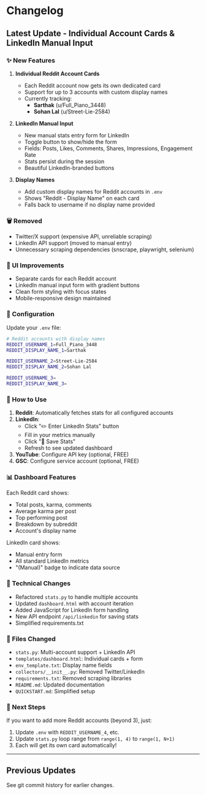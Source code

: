 # Changelog

## Latest Update - Individual Account Cards & LinkedIn Manual Input

### ✨ New Features

1. **Individual Reddit Account Cards**
   - Each Reddit account now gets its own dedicated card
   - Support for up to 3 accounts with custom display names
   - Currently tracking:
     - **Sarthak** (u/Full_Piano_3448)
     - **Sohan Lal** (u/Street-Lie-2584)

2. **LinkedIn Manual Input**
   - New manual stats entry form for LinkedIn
   - Toggle button to show/hide the form
   - Fields: Posts, Likes, Comments, Shares, Impressions, Engagement Rate
   - Stats persist during the session
   - Beautiful LinkedIn-branded buttons

3. **Display Names**
   - Add custom display names for Reddit accounts in `.env`
   - Shows "Reddit - Display Name" on each card
   - Falls back to username if no display name provided

### 🗑️ Removed

- Twitter/X support (expensive API, unreliable scraping)
- LinkedIn API support (moved to manual entry)
- Unnecessary scraping dependencies (snscrape, playwright, selenium)

### 🎨 UI Improvements

- Separate cards for each Reddit account
- LinkedIn manual input form with gradient buttons
- Clean form styling with focus states
- Mobile-responsive design maintained

### 📁 Configuration

Update your `.env` file:
```bash
# Reddit accounts with display names
REDDIT_USERNAME_1=Full_Piano_3448
REDDIT_DISPLAY_NAME_1=Sarthak

REDDIT_USERNAME_2=Street-Lie-2584
REDDIT_DISPLAY_NAME_2=Sohan Lal

REDDIT_USERNAME_3=
REDDIT_DISPLAY_NAME_3=
```

### 🚀 How to Use

1. **Reddit**: Automatically fetches stats for all configured accounts
2. **LinkedIn**: 
   - Click "✏️ Enter LinkedIn Stats" button
   - Fill in your metrics manually
   - Click "💾 Save Stats"
   - Refresh to see updated dashboard
3. **YouTube**: Configure API key (optional, FREE)
4. **GSC**: Configure service account (optional, FREE)

### 📊 Dashboard Features

Each Reddit card shows:
- Total posts, karma, comments
- Average karma per post
- Top performing post
- Breakdown by subreddit
- Account's display name

LinkedIn card shows:
- Manual entry form
- All standard LinkedIn metrics
- "(Manual)" badge to indicate data source

### 🔧 Technical Changes

- Refactored `stats.py` to handle multiple accounts
- Updated `dashboard.html` with account iteration
- Added JavaScript for LinkedIn form handling
- New API endpoint `/api/linkedin` for saving stats
- Simplified requirements.txt

### 📝 Files Changed

- `stats.py`: Multi-account support + LinkedIn API
- `templates/dashboard.html`: Individual cards + form
- `env_template.txt`: Display name fields
- `collectors/__init__.py`: Removed Twitter/LinkedIn
- `requirements.txt`: Removed scraping libraries
- `README.md`: Updated documentation
- `QUICKSTART.md`: Simplified setup

### 🎯 Next Steps

If you want to add more Reddit accounts (beyond 3), just:
1. Update `.env` with `REDDIT_USERNAME_4`, etc.
2. Update `stats.py` loop range from `range(1, 4)` to `range(1, N+1)`
3. Each will get its own card automatically!

---

## Previous Updates

See git commit history for earlier changes.

